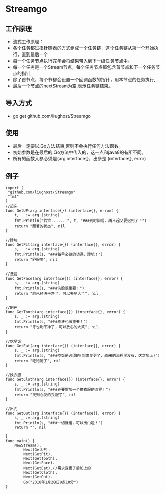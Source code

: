# Streamgo
## 工作原理
* 流式工作原理：
* 各个任务都过指针链表的方式组成一个任务链，这个任务链从第一个开始执行，直到最后一个
* 每一个任务节点执行完毕会将结果带入到下一级任务节点中。
* 每一个任务是一个Stream节点，每个任务节点都包含首节点和下一个任务节点的指针,
* 除了首节点，每个节都会设置一个回调函数的指针，用本节点的任务执行,
* 最后一个节点的nextStream为空,表示任务链结束。
## 导入方式
* go get github.com/liughost/Streamgo
## 使用
* 最后一定要以.Go方法结束,否则不会执行任何方法函数。
* 初始参数是在最后的.Go方法中传入的，这一点和java8的有所不同。
* 所有的函数入参必须是(arg interface{}，出參是 (interface{}, error)
## 例子
``` 
import (
 "github.com/liughost/Streamgo"
 "fmt"
)
//起床
func GetUP(arg interface{}) (interface{}, error) {
    t, _ := arg.(string)
    fmt.Println("铃铃.......", t, "###到时间啦，再不起又要迟到了！")
    return "醒着的状态", nil
}

//蹲坑
func GetPit(arg interface{}) (interface{}, error) {
    s, _ := arg.(string)
    fmt.Println(s, "###每早必做的功课，蹲坑！")
    return "舒服啦", nil
}

//洗脸
func GetFace(arg interface{}) (interface{}, error) {
    s, _ := arg.(string)
    fmt.Println(s, "###洗脸很重要！")
    return "脸已经洗干净了，可以去见人了", nil
}

//刷牙
func GetTooth(arg interface{}) (interface{}, error) {
    s, _ := arg.(string)
    fmt.Println(s, "###刷牙也很重要！")
    return "牙也刷干净了，可以放心的大笑", nil
}

//吃早饭
func GetEat(arg interface{}) (interface{}, error) {
    s, _ := arg.(string)
    fmt.Println(s, "###吃饭是必须的(需求变更了，原来的流程里没有，这次加上)")
    return "吃饱饱了", nil
}

//换衣服
func GetCloth(arg interface{}) (interface{}, error) {
    s, _ := arg.(string)
    fmt.Println(s, "###还要增加一个换衣服的流程！")
    return "找到心仪的衣服了", nil
}

//出门
func GetOut(arg interface{}) (interface{}, error) {
    s, _ := arg.(string)
    fmt.Println(s, "###一切就绪，可以出门啦！")
    return "", nil

}
func main() {
    NewStream().
        Next(GetUP).
        Next(GetPit).
        Next(GetTooth).
        Next(GetFace).
        Next(GetEat).//需求变更了后加上的
        Next(GetCloth).
        Next(GetOut).
        Go("2018年1月28日8点10分")
}
``` 
